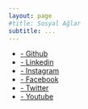 ```yaml
---
layout: page
#title: Sosyal Ağlar
subtitle: ...
---
```

 <ul class ="slinks">
    <li>
    <a href="https://github.com/hpehlivanlar"  target="_blank" class="github">
      <i class="fa fa-github" aria-hidden="true"></i>
      <span> -  Github</span>
    </a>
  </li>
   <li>
    <a href="https://www.linkedin.com/in/hpehlivanlar" target="_blank" class="linkedin" >
      <i class="fa fa-linkedin" aria-hidden="true"></i>
      <span> -  Linkedin</span>
    </a>
  </li>
    <li>
    <a href="https://www.instagram.com/pehlivan__hasan" target="_blank"  class="instagram">
      <i class="fa fa-instagram" aria-hidden="true"></i>
      <span> -  Instagram</span>
    </a>
  </li>
  <li>
    <a href="https://www.facebook.com/hasanpehlivanlar" target="_blank" class="facebook" >
      <i class="fa fa-facebook" aria-hidden="true"></i>
      <span> -  Facebook</span>
    </a>
  </li>
  <li>
    <a href="https://www.twitter.com/hasanpehlivanlr" target="_blank" class="twitter" >
      <i class="fa fa-twitter" aria-hidden="true"></i>
      <span> -  Twitter</span>
    </a>
  </li>
  <li>
    <a href="https://www.youtube.com/hasanpehlivanlar" target="_blank"  class="youtube">
      <i class="fa fa-youtube" aria-hidden="true"></i>
      <span> - Youtube</span>
    </a>
  </li>





